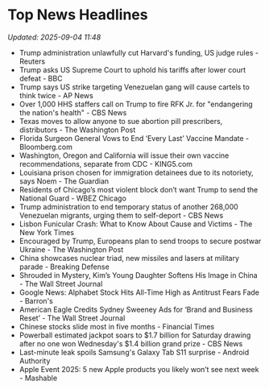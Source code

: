 # Top News Headlines

_Updated: 2025-09-04 11:48_

- Trump administration unlawfully cut Harvard's funding, US judge rules - Reuters
- Trump asks US Supreme Court to uphold his tariffs after lower court defeat - BBC
- Trump says US strike targeting Venezuelan gang will cause cartels to think twice - AP News
- Over 1,000 HHS staffers call on Trump to fire RFK Jr. for "endangering the nation's health" - CBS News
- Texas moves to allow anyone to sue abortion pill prescribers, distributors - The Washington Post
- Florida Surgeon General Vows to End ‘Every Last’ Vaccine Mandate - Bloomberg.com
- Washington, Oregon and California will issue their own vaccine recommendations, separate from CDC - KING5.com
- Louisiana prison chosen for immigration detainees due to its notoriety, says Noem - The Guardian
- Residents of Chicago’s most violent block don’t want Trump to send the National Guard - WBEZ Chicago
- Trump administration to end temporary status of another 268,000 Venezuelan migrants, urging them to self-deport - CBS News
- Lisbon Funicular Crash: What to Know About Cause and Victims - The New York Times
- Encouraged by Trump, Europeans plan to send troops to secure postwar Ukraine - The Washington Post
- China showcases nuclear triad, new missiles and lasers at military parade - Breaking Defense
- Shrouded in Mystery, Kim’s Young Daughter Softens His Image in China - The Wall Street Journal
- Google News: Alphabet Stock Hits All-Time High as Antitrust Fears Fade - Barron's
- American Eagle Credits Sydney Sweeney Ads for ‘Brand and Business Reset’ - The Wall Street Journal
- Chinese stocks slide most in five months - Financial Times
- Powerball estimated jackpot soars to $1.7 billion for Saturday drawing after no one won Wednesday's $1.4 billion grand prize - CBS News
- Last-minute leak spoils Samsung's Galaxy Tab S11 surprise - Android Authority
- Apple Event 2025: 5 new Apple products you likely won’t see next week - Mashable